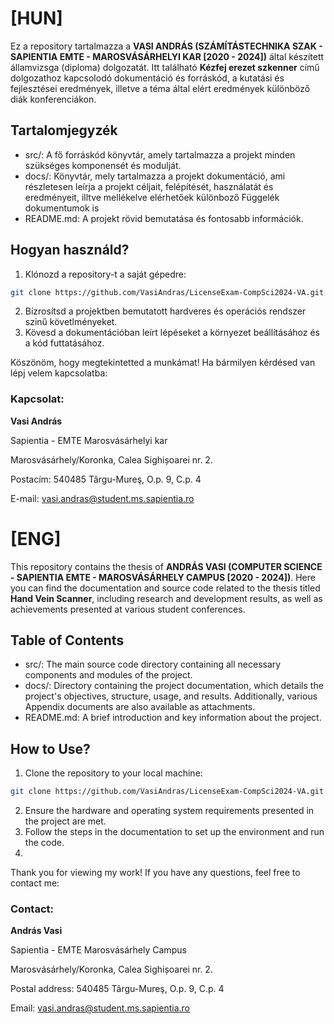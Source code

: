 # [HUN]

Ez a repository tartalmazza a <b>VASI ANDRÁS (SZÁMÍTÁSTECHNIKA SZAK - SAPIENTIA EMTE - MAROSVÁSÁRHELYI KAR [2020 - 2024])</b> által készített államvizsga (diploma) dolgozatát. Itt található <b>Kézfej erezet szkenner</b> című dolgozathoz kapcsolodó dokumentáció és forráskód, a kutatási és fejlesztései eredmények, illetve a téma által elért eredmények különböző diák konferenciákon.

## Tartalomjegyzék

- src/: A fő forráskód könyvtár, amely tartalmazza a projekt minden szükséges komponensét és modulját.
- docs/: Könyvtár, mely tartalmazza a projekt dokumentáció, ami részletesen leírja a projekt céljait, felépítését, használatát és eredményeit, illtve mellékelve elérhetőek különboző Függelék dokumentumok is
- README.md: A projekt rövid bemutatása és fontosabb információk.

## Hogyan használd?
1. Klónozd a repository-t a saját gépedre:
```bash
git clone https://github.com/VasiAndras/LicenseExam-CompSci2024-VA.git
```
2. Bízrosítsd a projektben bemutatott hardveres és operációs rendszer szinű követlményeket.
3. Kövesd a dokumentációban leírt lépéseket a környezet beállításához és a kód futtatásához.

Köszönöm, hogy megtekintetted a munkámat! Ha bármilyen kérdésed van lépj velem kapcsolatba:

### Kapcsolat:
<b>Vasi András</b>

Sapientia - EMTE Marosvásárhelyi kar

Marosvásárhely/Koronka,  Calea Sighișoarei nr. 2.

Postacím: 540485 Târgu-Mureş, O.p. 9, C.p. 4

E-mail: vasi.andras@student.ms.sapientia.ro

# [ENG]

This repository contains the thesis of <b>ANDRÁS VASI (COMPUTER SCIENCE - SAPIENTIA EMTE - MAROSVÁSÁRHELY CAMPUS [2020 - 2024])</b>. Here you can find the documentation and source code related to the thesis titled <b>Hand Vein Scanner</b>, including research and development results, as well as achievements presented at various student conferences.

## Table of Contents
- src/: The main source code directory containing all necessary components and modules of the project.
- docs/: Directory containing the project documentation, which details the project's objectives, structure, usage, and results. Additionally, various Appendix documents are also available as attachments.
- README.md: A brief introduction and key information about the project.

## How to Use?
1. Clone the repository to your local machine:
```bash
git clone https://github.com/VasiAndras/LicenseExam-CompSci2024-VA.git
```
2. Ensure the hardware and operating system requirements presented in the project are met.
3. Follow the steps in the documentation to set up the environment and run the code.
4. 
Thank you for viewing my work! If you have any questions, feel free to contact me:

### Contact:
<b>András Vasi</b>

Sapientia - EMTE Marosvásárhely Campus

Marosvásárhely/Koronka, Calea Sighișoarei nr. 2.

Postal address: 540485 Târgu-Mureş, O.p. 9, C.p. 4

Email: vasi.andras@student.ms.sapientia.ro


